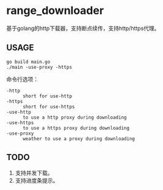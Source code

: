 ﻿# range_downloader

基于golang的http下载器，支持断点续传，支持http/https代理。

## USAGE

  ```
  go build main.go
  ./main -use-proxy -https
  ```

命令行选项：
  
  ```
  -http
        short for use-http
  -https
        short for use-https
  -use-http
        to use a http proxy during downloading
  -use-https
        to use a https proxy during downloading
  -use-proxy
        weather to use a proxy during downloading
  ```

## TODO

1. 支持并发下载。
2. 支持进度条提示。
